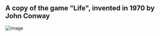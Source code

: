 ## A copy of the game "Life", invented in 1970 by John Conway
![image](https://user-images.githubusercontent.com/61946748/198133307-c5de4e9d-637a-4b0c-8c2c-cb22b2a1b4d8.png)

